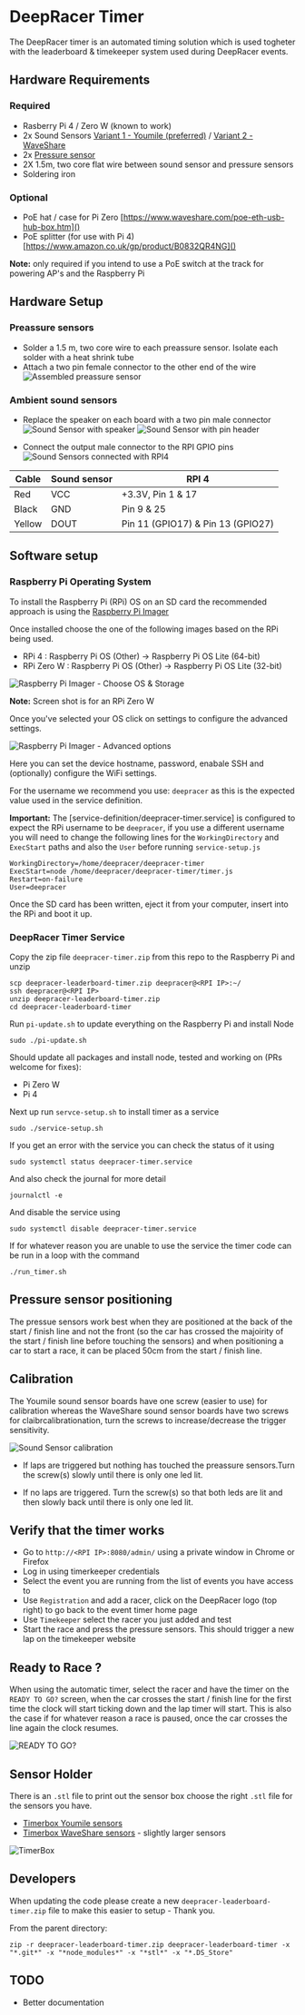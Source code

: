 # DeepRacer Timer

The DeepRacer timer is an automated timing solution which is used togheter with the leaderboard & timekeeper system used during DeepRacer events.

## Hardware Requirements

### Required

- Rasberry Pi 4 / Zero W (known to work)
- 2x Sound Sensors [Variant 1 - Youmile (preferred)](https://www.amazon.co.uk/Youmile-Sensitivity-Microphone-Detection-Arduino/dp/B07Q1BYDS7/ref=sr_1_1_sspa?crid=YZ2AA2SUOG67&keywords=sound+sensor&qid=1655970264&sprefix=sound+sensor%2Caps%2C84&sr=8-1-spons&psc=1&smid=A3BN2T8LLIRB5S&spLa=ZW5jcnlwdGVkUXVhbGlmaWVyPUExMU5PTFY5WTlKTk8wJmVuY3J5cHRlZElkPUEwODEwNzkzM1ZCVU42MDdJQTdVUSZlbmNyeXB0ZWRBZElkPUEwNzMzMTg2MzNISEdLSjhINDRHNCZ3aWRnZXROYW1lPXNwX2F0ZiZhY3Rpb249Y2xpY2tSZWRpcmVjdCZkb05vdExvZ0NsaWNrPXRydWU=) / [Variant 2 - WaveShare](https://www.waveshare.com/sound-sensor.htm)
- 2x [Pressure sensor](https://www.amazon.co.uk/gp/product/B07PM5PTPQ)
- 2X 1.5m, two core flat wire between sound sensor and pressure sensors
- Soldering iron

### Optional

- PoE hat / case for Pi Zero [https://www.waveshare.com/poe-eth-usb-hub-box.htm]()
- PoE splitter (for use with Pi 4) [https://www.amazon.co.uk/gp/product/B0832QR4NG]()

**Note:** only required if you intend to use a PoE switch at the track for powering AP's and the Raspberry Pi

## Hardware Setup

### Preassure sensors

- Solder a 1.5 m, two core wire to each preassure sensor. Isolate each solder with a heat shrink tube
- Attach a two pin female connector to the other end of the wire
  ![Assembled preassure sensor](./docs/images/preassure_sensor_assembled.jpg)

### Ambient sound sensors

- Replace the speaker on each board with a two pin male connector
  ![Sound Sensor with speaker](./docs/images/sound_sensor_with_speaker.jpg)
  ![Sound Sensor with pin header](./docs/images/sound_sensor_with_pin_header.jpg)

- Connect the output male connector to the RPI GPIO pins
  ![Sound Sensors connected with RPI4](./docs/images/sound_sensors_connected_to_rpi4.jpg)

| Cable  | Sound sensor | RPI 4                             |
| ------ | ------------ | --------------------------------- |
| Red    | VCC          | +3.3V, Pin 1 & 17                 |
| Black  | GND          | Pin 9 & 25                        |
| Yellow | DOUT         | Pin 11 (GPIO17) & Pin 13 (GPIO27) |

## Software setup

### Raspberry Pi Operating System

To install the Raspberry Pi (RPi) OS on an SD card the recommended approach is using the [Raspberry Pi Imager](https://www.raspberrypi.com/software/)

Once installed choose the one of the following images based on the RPi being used.

- RPi 4 : Raspberry Pi OS (Other) -> Raspberry Pi OS Lite (64-bit)
- RPi Zero W : Raspberry Pi OS (Other) -> Raspberry Pi OS Lite (32-bit)

![Raspberry Pi Imager - Choose OS & Storage](./docs/images/pi_imager_os.png)

**Note:** Screen shot is for an RPi Zero W

Once you've selected your OS click on settings to configure the advanced settings.

![Raspberry Pi Imager - Advanced options](./docs/images/pi_imager_advanced.png)

Here you can set the device hostname, password, enabale SSH and (optionally) configure the WiFi settings.

For the username we recommend you use: `deepracer` as this is the expected value used in the service definition.

**Important:** The [service-definition/deepracer-timer.service] is configured to expect the RPi username to be `deepracer`, if you use a different username you will need to change the following lines for the `WorkingDirectory` and `ExecStart` paths and also the `User` before running `service-setup.js`

```
WorkingDirectory=/home/deepracer/deepracer-timer
ExecStart=node /home/deepracer/deepracer-timer/timer.js
Restart=on-failure
User=deepracer
```

Once the SD card has been written, eject it from your computer, insert into the RPi and boot it up.

### DeepRacer Timer Service

Copy the zip file `deepracer-timer.zip` from this repo to the Raspberry Pi and unzip

    scp deepracer-leaderboard-timer.zip deepracer@<RPI IP>:~/
    ssh deepracer@<RPI IP>
    unzip deepracer-leaderboard-timer.zip
    cd deepracer-leaderboard-timer

Run `pi-update.sh` to update everything on the Raspberry Pi and install Node

    sudo ./pi-update.sh

Should update all packages and install node, tested and working on (PRs welcome for fixes):

- Pi Zero W
- Pi 4

Next up run `servce-setup.sh` to install timer as a service

    sudo ./service-setup.sh

If you get an error with the service you can check the status of it using

    sudo systemctl status deepracer-timer.service

And also check the journal for more detail

    journalctl -e

And disable the service using

    sudo systemctl disable deepracer-timer.service

If for whatever reason you are unable to use the service the timer code can be run in a loop with the command

    ./run_timer.sh

## Pressure sensor positioning

The pressue sensors work best when they are positioned at the back of the start / finish line and not the front (so the car has crossed the majoirity of the start / finish line before touching the sensors) and when positioning a car to start a race, it can be placed 50cm from the start / finish line.

## Calibration

The Youmile sound sensor boards have one screw (easier to use) for calibration whereas the WaveShare sound sensor boards have two screws for claibrcalibrationation, turn the screws to increase/decrease the trigger sensitivity.

![Sound Sensor calibration](./docs/images/sound_sensor_calibration.jpg)

- If laps are triggered but nothing has touched the preassure sensors.Turn the screw(s) slowly until there is only one led lit.

- If no laps are triggered. Turn the screw(s) so that both leds are lit and then slowly back until there is only one led lit.

## Verify that the timer works

- Go to `http://<RPI IP>:8080/admin/` using a private window in Chrome or Firefox
- Log in using timerkeeper credentials
- Select the event you are running from the list of events you have access to
- Use `Registration` and add a racer, click on the DeepRacer logo (top right) to go back to the event timer home page
- Use `Timekeeper` select the racer you just added and test
- Start the race and press the pressure sensors. This should trigger a new lap on the timekeeper website

## Ready to Race ?

When using the automatic timer, select the racer and have the timer on the `READY TO GO?` screen, when the car crosses the start / finish line for the first time the clock will start ticking down and the lap timer will start. This is also the case if for whatever reason a race is paused, once the car crosses the line again the clock resumes.

![READY TO GO?](./docs/images/timer.png)

## Sensor Holder

There is an `.stl` file to print out the sensor box choose the right `.stl` file for the sensors you have.

- [Timerbox Youmile sensors](./stl/timerbox_youmile.stl)
- [Timerbox WaveShare sensors](./stl/timerbox_waveshare.stl) - slightly larger sensors

![TimerBox](./docs/images/timerbox.png)

## Developers

When updating the code please create a new `deepracer-leaderboard-timer.zip` file to make this easier to setup - Thank you.

From the parent directory:

```
zip -r deepracer-leaderboard-timer.zip deepracer-leaderboard-timer -x "*.git*" -x "*node_modules*" -x "*stl*" -x "*.DS_Store"
```

## TODO

- Better documentation
